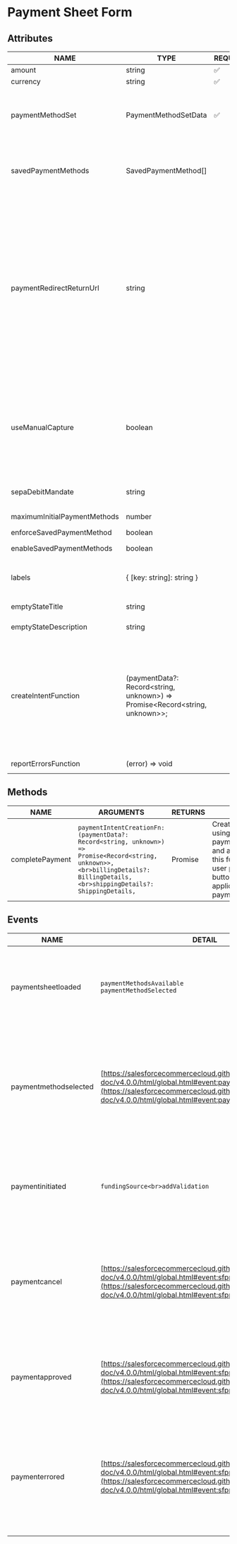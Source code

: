 # Payment Sheet Form

## Attributes

| NAME                         | TYPE                                                                         | REQUIRED | DEFAULT      | DESCRIPTION                                                                                                                                                                                                                                                                                                                                                                                                                                                                                                                                                                                                                                                                                                                                                                                                                                                                                                        |
| ---------------------------- | ---------------------------------------------------------------------------- | -------- | ------------ | ------------------------------------------------------------------------------------------------------------------------------------------------------------------------------------------------------------------------------------------------------------------------------------------------------------------------------------------------------------------------------------------------------------------------------------------------------------------------------------------------------------------------------------------------------------------------------------------------------------------------------------------------------------------------------------------------------------------------------------------------------------------------------------------------------------------------------------------------------------------------------------------------------------------ |
| amount                       | string                                                                       | ✅        |              | The amount of the payment.                                                                                                                                                                                                                                                                                                                                                                                                                                                                                                                                                                                                                                                                                                                                                                                                                                                                                         |
| currency                     | string                                                                       | ✅        |              | The currency for the amount value.                                                                                                                                                                                                                                                                                                                                                                                                                                                                                                                                                                                                                                                                                                                                                                                                                                                                                 |
| paymentMethodSet             | PaymentMethodSetData                                                         | ✅        |              | The set of payment methods to attempt to render in the payment sheet.<br>**Note**: Do not render the component until this value is set. This can be retrieved for a given payment method set object name with [https://developer.salesforce.com/docs/atlas.en-us.chatterapi.meta/chatterapi/connect_resources_payments_payment_method_sets.htm](https://developer.salesforce.com/docs/atlas.en-us.chatterapi.meta/chatterapi/connect_resources_payments_payment_method_sets.htm)                                                                                                                                                                                                                                                                                                                                                                                                                                   |
| savedPaymentMethods          | SavedPaymentMethod[]                                                         |          |              | The set of saved payment methods to render in the payment sheet. This can be retrieved for a given merchant account id and user account id with [https://developer.salesforce.com/docs/atlas.en-us.chatterapi.meta/chatterapi/connect_resources_payments_saved_payment_methods.htm](https://developer.salesforce.com/docs/atlas.en-us.chatterapi.meta/chatterapi/connect_resources_payments_saved_payment_methods.htm)                                                                                                                                                                                                                                                                                                                                                                                                                                                                                             |
| paymentRedirectReturnUrl     | string                                                                       |          |              | The URL of the page that payers will be redirected back to after authorizing a payment with a payment method that directs them away from the source site. Required for Afterpay/Clearpay, Bancontact, EPS, Ideal and Klarna. The following parameters will be appended to the return URL and can be used to determine whether payment was successful and proceed.<br><br>payment_intent<br>uuid<br>gatewayId<br>billingName<br>billingEmail<br>billingPhone<br>billingLine1<br>billingLine2<br>billingCity<br>billingState<br>billingPostalCode<br>billingCountry<br>redirectResult<br>paymentMethodType<br>isManualCapture                                                                                                                                                                                                                                                                                        |
| useManualCapture             | boolean                                                                      |          | FALSE        | If false, the payment gateway automatically captures funds when the customer authorizes the payment.<br>If true, the payment gateway places a hold on the funds when the customer authorizes the payment, but don’t capture the funds until later.<br><br>Only somepayment methods support manual capture:<br>Affirm<br>Afterpay/Clearpay<br>Klarna<br>Cards (Includes Google Pay and Apple Pay)<br>Link                                                                                                                                                                                                                                                                                                                                                                                                                                                                                                           |
| sepaDebitMandate             | string                                                                       |          |              | Use this field to customize the text of the SEPA mandate. The mandate is a customer authorization that lets merchants take payments using SEPA Debit. If you leave this field blank, the default text is used.                                                                                                                                                                                                                                                                                                                                                                                                                                                                                                                                                                                                                                                                                                     |
| maximumInitialPaymentMethods | number                                                                       |          | 3            | The number of payment methods to display on initial render. Any additional payment methods will be available by clicking a "View All" button.                                                                                                                                                                                                                                                                                                                                                                                                                                                                                                                                                                                                                                                                                                                                                                      |
| enforceSavedPaymentMethod    | boolean                                                                      |          | FALSE        | Enforces saving the payment method, regardless of the 'Save for Future Usage' checkbox.                                                                                                                                                                                                                                                                                                                                                                                                                                                                                                                                                                                                                                                                                                                                                                                                                            |
| enableSavedPaymentMethods    | boolean                                                                      |          | FALSE        | If true, users have the ability to save a payment method and existing saved payment methods will be rendered.                                                                                                                                                                                                                                                                                                                                                                                                                                                                                                                                                                                                                                                                                                                                                                                                      |
| labels                       | { [key: string]: string }                                                    |          |              | Custom labels to use in the payment sheet component. Available label variables and defaults can be found here: [https://salesforcecommercecloud.github.io/payments-sdk-doc/v4.0.0/html/Labels.html](https://salesforcecommercecloud.github.io/payments-sdk-doc/v4.0.0/html/Labels.html)                                                                                                                                                      |
| emptyStateTitle              | string                                                                       |          | empty string | Label to use for the title on the empty state that is displayed if payment methods aren't yet rendered or fail to render.                                                                                                                                                                                                                                                                                                                                                                                                                                                                                                                                                                                                                                                                                                                                                                                          |
| emptyStateDescription        | string                                                                       |          | empty string | Label to use for the description on the empty state that is displayed if payment methods aren't yet rendered or fail to render.                                                                                                                                                                                                                                                                                                                                                                                                                                                                                                                                                                                                                                                                                                                                                                                    |
| createIntentFunction         | (paymentData?: Record<string, unknown>) => Promise<Record<string, unknown>>; |          |              | Function to use to create a payment intent for a given amount & currency that will be confirmed. See: [https://salesforcecommercecloud.github.io/payments-sdk-doc/v4.0.0/html/global.html#createIntentFunction](https://salesforcecommercecloud.github.io/payments-sdk-doc/v4.0.0/html/global.html#createIntentFunction). Output should match: [https://developer.salesforce.com/docs/atlas.en-us.chatterapi.meta/chatterapi/connect_responses_payments_payment_intents_output.htm](https://developer.salesforce.com/docs/atlas.en-us.chatterapi.meta/chatterapi/connect_responses_payments_payment_intents_output.htm) Most implementations should use [https://developer.salesforce.com/docs/atlas.en-us.chatterapi.meta/chatterapi/connect_resources_payments_payment_intents.htm](https://developer.salesforce.com/docs/atlas.en-us.chatterapi.meta/chatterapi/connect_resources_payments_payment_intents.htm) |
| reportErrorsFunction        | (error) => void                                                                       |          |  | Function used to report errors to your error service. Errors reported will be of the form `{  code: string; vendor?: string; type?: string; message?: string;}` 

## Methods

| NAME            | ARGUMENTS                                                                                                                                                                         | RETURNS                                    | DESCRIPTION                                                                                                                                                                          |
| --------------- | --------------------------------------------------------------------------------------------------------------------------------------------------------------------------------- | ------------------------------------------ | ------------------------------------------------------------------------------------------------------------------------------------------------------------------------------------ |
| completePayment | `paymentIntentCreationFn: (paymentData?: Record<string, unknown>) => Promise<Record<string, unknown>>,<br>billingDetails?: BillingDetails,<br>shippingDetails?: ShippingDetails,` | Promise<SalesforcePaymentsPaymentResponse> | Creates a payment intent using the provided paymentIntentCreationFn and authorizes it. Call this function when the user presses some button on your application to complete payment. |

## Events

| NAME                  | DETAIL                                                                                                                                                                                                                               | DESCRIPTION                                                                                                                                     |
| --------------------- | ------------------------------------------------------------------------------------------------------------------------------------------------------------------------------------------------------------------------------------ | ----------------------------------------------------------------------------------------------------------------------------------------------- |
| paymentsheetloaded    | `paymentMethodsAvailable`<br>`paymentMethodSelected`                                                                                                                                                                                 | Payment sheet load event. Bubbled when a payment sheet component has finished loading.                                                          |
| paymentmethodselected | [https://salesforcecommercecloud.github.io/payments-sdk-doc/v4.0.0/html/global.html#event:paymentMethodSelected](https://salesforcecommercecloud.github.io/payments-sdk-doc/v4.0.0/html/global.html#event:paymentMethodSelected)     | Payment sheet payment method selected event. Bubbled when the user selects a payment method in the payment sheet.                               |
| paymentinitiated      | `fundingSource<br>addValidation`                                                                                                                                                                                                     | PayPal Buttons click event. Bubbled when a payer has clicked on a PayPal or Venmo button.                                                       |
| paymentcancel         | [https://salesforcecommercecloud.github.io/payments-sdk-doc/v4.0.0/html/global.html#event:sfppaymentbuttoncancel](https://salesforcecommercecloud.github.io/payments-sdk-doc/v4.0.0/html/global.html#event:sfppaymentbuttoncancel)   | Bubbled when a payment has been canceled. Do not rely on the cancel message to be localized and applicable for presentation to the payer.       |
| paymentapproved       | [https://salesforcecommercecloud.github.io/payments-sdk-doc/v4.0.0/html/global.html#event:sfppaymentbuttonapprove](https://salesforcecommercecloud.github.io/payments-sdk-doc/v4.0.0/html/global.html#event:sfppaymentbuttonapprove) | Payment approve event. Bubbled when a payer has approved payment in the payment app.                                                            |
| paymenterrored        | [https://salesforcecommercecloud.github.io/payments-sdk-doc/v4.0.0/html/global.html#event:sfppaymentbuttonerror](https://salesforcecommercecloud.github.io/payments-sdk-doc/v4.0.0/html/global.html#event:sfppaymentbuttonerror)     | Bubbled when a payment has encountered an error. Do not rely on the error message to be localized and applicable for presentation to the payer. |